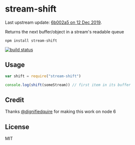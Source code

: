 # stream-shift

Last upstream update: [6b002a5 on 12 Dec 2019](https://github.com/mafintosh/stream-shift/commit/6b002a583b8a748094dcb1d8a55703bc718a7226).

Returns the next buffer/object in a stream's readable queue

```
npm install stream-shift
```

[![build status](http://img.shields.io/travis/mafintosh/stream-shift.svg?style=flat)](http://travis-ci.org/mafintosh/stream-shift)

## Usage

```js
var shift = require("stream-shift")

console.log(shift(someStream)) // first item in its buffer
```

## Credit

Thanks [@dignifiedquire](https://github.com/dignifiedquire) for making this work on node 6

## License

MIT

